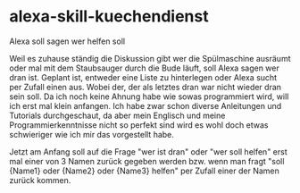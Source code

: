 # alexa-skill-kuechendienst
Alexa soll sagen wer helfen soll

Weil es zuhause ständig die Diskussion gibt wer die Spülmaschine ausräumt oder mal mit dem
Staubsauger durch die Bude läuft, soll Alexa sagen wer dran ist.
Geplant ist, entweder eine Liste zu hinterlegen oder Alexa sucht per Zufall einen aus.
Wobei der, der als letztes dran war nicht wieder dran sein soll.
Da ich noch keine Ahnung habe wie sowas programmiert wird, will ich erst mal klein anfangen.
Ich habe zwar schon diverse Anleitungen und Tutorials durchgeschaut, da aber mein Englisch und meine
Programmierkenntnisse nicht so perfekt sind wird es wohl doch etwas schwieriger wie ich mir das vorgestellt habe.

Jetzt am Anfang soll auf die Frage "wer ist dran" oder "wer soll helfen" erst mal einer von 3 Namen zurück gegeben 
werden bzw. wenn man fragt "soll {Name1} oder {Name2} oder {Name3} helfen" per Zufall einer der Namen zurück kommen.


